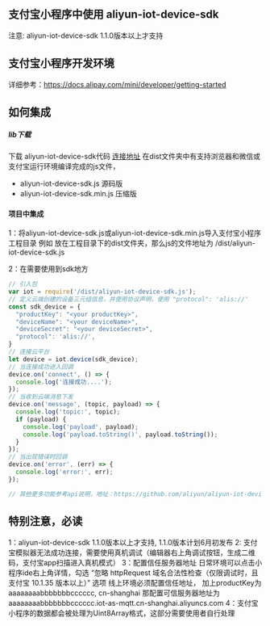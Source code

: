 ## 支付宝小程序中使用 aliyun-iot-device-sdk

注意: aliyun-iot-device-sdk 1.1.0版本以上才支持

## 支付宝小程序开发环境

详细参考：https://docs.alipay.com/mini/developer/getting-started

## 如何集成

##### lib下载
下载 aliyun-iot-device-sdk代码 [连接地址](https://github.com/aliyun/aliyun-iot-device-sdk)
在dist文件夹中有支持浏览器和微信或支付宝运行环境编译完成的js文件，
  - aliyun-iot-device-sdk.js	源码版
  - aliyun-iot-device-sdk.min.js 压缩版


#### 项目中集成
1：将aliyun-iot-device-sdk.js或aliyun-iot-device-sdk.min.js导入支付宝小程序工程目录 例如 放在工程目录下的dist文件夹，那么js的文件地址为 /dist/aliyun-iot-device-sdk.js

2：在需要使用到sdk地方
````js
// 引入包
var iot = require('/dist/aliyun-iot-device-sdk.js');
// 定义云端创建的设备三元组信息，并使用协议声明，使用 "protocol": 'alis://'
const sdk_device = {
  "productKey": "<your productKey>",
  "deviceName": "<your deviceName>", 
  "deviceSecret": "<your deviceSecret>",
  "protocol": 'alis://',
} 
// 连接云平台
let device = iot.device(sdk_device);
// 当连接成功进入回调
device.on('connect', () => {
  console.log('连接成功....');
});
// 当收到云端消息下发
device.on('message', (topic, payload) => {
  console.log('topic:', topic);
  if (payload) {
    console.log('payload', payload);
    console.log('payload.toString()', payload.toString());
  }
});
// 当出现错误时回调
device.on('error', (err) => {
  console.log('error:', err);
});

// 其他更多功能参考api说明，地址：https://github.com/aliyun/aliyun-iot-device-sdk
````


## 特别注意，必读

1：aliyun-iot-device-sdk 1.1.0版本以上才支持, 1.1.0版本计划6月初发布
2: 支付宝模拟器无法成功连接，需要使用真机调试（编辑器右上角调试按钮，生成二维码，支付宝app扫描进入真机模式）
3：配置信任服务器地址
    日常环境可以点击小程序ide右上角详情，勾选 “忽略 httpRequest 域名合法性检查（仅限调试时，且支付宝 10.1.35 版本以上）” 选项
    线上环境必须配置信任地址， 加上productKey为 aaaaaaaabbbbbbbcccccc, cn-shanghai 那配置可信服务器地址为 aaaaaaaabbbbbbbcccccc.iot-as-mqtt.cn-shanghai.aliyuncs.com
4：支付宝小程序的数据都会被处理为Uint8Array格式，这部分需要使用者自行处理